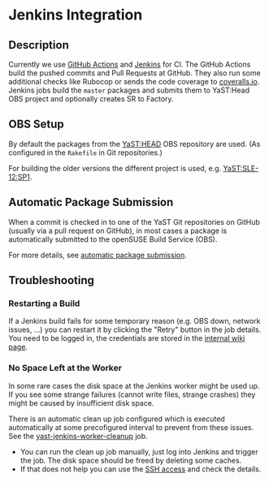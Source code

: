 # Jenkins Integration

## Description

Currently we use [GitHub Actions](https://docs.github.com/en/actions) and
[Jenkins](https://ci.opensuse.org/view/Yast/) for CI. The GitHub Actions build
the pushed commits and Pull Requests at GitHub. They also run some additional checks
like Rubocop or sends the code coverage to [coveralls.io](https://coveralls.io/).
Jenkins jobs build the `master` packages and submits them to YaST:Head OBS project
and optionally creates SR to Factory.

## OBS Setup

By default the packages from the
[YaST:HEAD](https://build.opensuse.org/project/show/YaST:Head) OBS repository
are used. (As configured in the `Rakefile` in Git repositories.)

For building the older versions the different project is used, e.g.
[YaST:SLE-12:SP1](https://build.opensuse.org/project/show/YaST:SLE-12:SP1).


## Automatic Package Submission

When a commit is checked in to one of the YaST Git repositories on GitHub
(usually via a pull request on GitHub), in most cases a package is
automatically submitted to the openSUSE Build Service (OBS).

For more details, see [automatic package submission](auto-pkg-submission.md).

## Troubleshooting

### Restarting a Build

If a Jenkins build fails for some temporary reason (e.g. OBS down, network
issues, ...) you can restart it by clicking the "Retry" button in the job details.
You need to be logged in, the credentials are stored in the [internal wiki
page](https://wiki.suse.net/index.php?title=YaST/jenkins#SUSE_.28internal.29).

### No Space Left at the Worker

In some rare cases the disk space at the Jenkins worker might be used up. If you
see some strange failures (cannot write files, strange crashes) they might be caused
by insufficient disk space.

There is an automatic clean up job configured which is executed automatically
at some precofigured interval to prevent from these issues. See the
[yast-jenkins-worker-cleanup](
https://ci.opensuse.org/view/Yast/job/yast-jenkins-worker-cleanup/) job.

- You can run the clean up job manually, just log into Jenkins and trigger the job.
  The disk space should be freed by deleting some caches.
- If that does not help you can use the [SSH access](
  https://wiki.suse.net/index.php?title=YaST/jenkins#Jenkins_Instances) and check
  the details.
